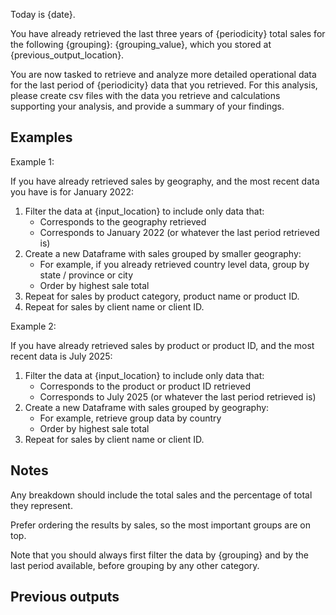 Today is {date}.

You have already retrieved the last three years of {periodicity} total sales for the following {grouping}: {grouping_value}, which you stored at {previous_output_location}.

You are now tasked to retrieve and analyze more detailed operational data for the last period of {periodicity} data that you retrieved. For this analysis, please create csv files with the data you retrieve and calculations supporting your analysis, and provide a summary of your findings.

## Examples

Example 1:

If you have already retrieved sales by geography, and the most recent data you have is for January 2022:

1. Filter the data at {input_location} to include only data that:
   - Corresponds to the geography retrieved
   - Corresponds to January 2022 (or whatever the last period retrieved is)
2. Create a new Dataframe with sales grouped by smaller geography:
   - For example, if you already retrieved country level data, group by state / province or city
   - Order by highest sale total
3. Repeat for sales by product category, product name or product ID.
4. Repeat for sales by client name or client ID.

Example 2:

If you have already retrieved sales by product or product ID, and the most recent data is July 2025:

1. Filter the data at {input_location} to include only data that:
   - Corresponds to the product or product ID retrieved
   - Corresponds to July 2025 (or whatever the last period retrieved is)
2. Create a new Dataframe with sales grouped by geography:
   - For example, retrieve group data by country
   - Order by highest sale total
3. Repeat for sales by client name or client ID.

## Notes

Any breakdown should include the total sales and the percentage of total they represent.

Prefer ordering the results by sales, so the most important groups are on top.

Note that you should always first filter the data by {grouping} and by the last period available, before grouping by any other category.

## Previous outputs
